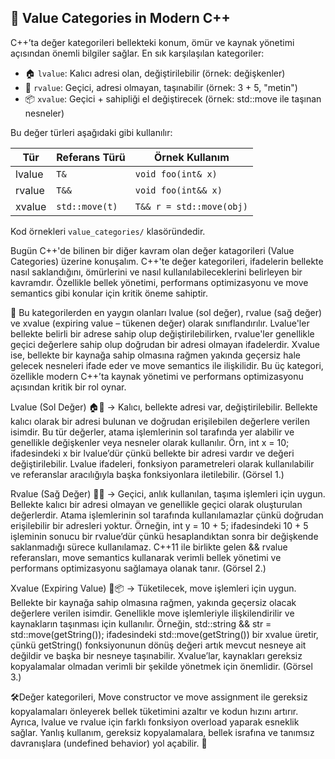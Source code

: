 ## 🔄 Value Categories in Modern C++

C++’ta değer kategorileri bellekteki konum, ömür ve kaynak yönetimi açısından önemli bilgiler sağlar. En sık karşılaşılan kategoriler:

- 🏠 `lvalue`: Kalıcı adresi olan, değiştirilebilir (örnek: değişkenler)
- 🎈 `rvalue`: Geçici, adresi olmayan, taşınabilir (örnek: 3 + 5, "metin")
- 📦 `xvalue`: Geçici + sahipliği el değiştirecek (örnek: std::move ile taşınan nesneler)

Bu değer türleri aşağıdaki gibi kullanılır:

| Tür      | Referans Türü   | Örnek Kullanım                  |
|----------|------------------|---------------------------------|
| lvalue   | `T&`             | `void foo(int& x)`              |
| rvalue   | `T&&`            | `void foo(int&& x)`             |
| xvalue   | `std::move(t)`   | `T&& r = std::move(obj)`        |

Kod örnekleri `value_categories/` klasöründedir.


Bugün C++'de bilinen bir diğer kavram olan değer katagorileri (Value Categories) üzerine konuşalım. C++'te değer kategorileri, ifadelerin bellekte nasıl saklandığını, ömürlerini ve nasıl kullanılabileceklerini belirleyen bir kavramdır. Özellikle bellek yönetimi, performans optimizasyonu ve move semantics gibi konular için kritik öneme sahiptir.

🧠 Bu kategorilerden en yaygın olanları lvalue (sol değer), rvalue (sağ değer) ve xvalue (expiring value – tükenen değer) olarak sınıflandırılır. Lvalue'ler bellekte belirli bir adrese sahip olup değiştirilebilirken, rvalue'ler genellikle geçici değerlere sahip olup doğrudan bir adresi olmayan ifadelerdir. Xvalue ise, bellekte bir kaynağa sahip olmasına rağmen yakında geçersiz hale gelecek nesneleri ifade eder ve move semantics ile ilişkilidir. Bu üç kategori, özellikle modern C++’ta kaynak yönetimi ve performans optimizasyonu açısından kritik bir rol oynar.

Lvalue (Sol Değer) 🏠📌 → Kalıcı, bellekte adresi var, değiştirilebilir. 
Bellekte kalıcı olarak bir adresi bulunan ve doğrudan erişilebilen değerlere verilen isimdir. Bu tür değerler, atama işlemlerinin sol tarafında yer alabilir ve genellikle değişkenler veya nesneler olarak kullanılır. Örn, int x = 10; ifadesindeki x bir lvalue’dür çünkü bellekte bir adresi vardır ve değeri değiştirilebilir. Lvalue ifadeleri, fonksiyon parametreleri olarak kullanılabilir ve referanslar aracılığıyla başka fonksiyonlara iletilebilir. (Görsel 1.)

Rvalue (Sağ Değer) 💨🎈 → Geçici, anlık kullanılan, taşıma işlemleri için uygun.
Bellekte kalıcı bir adresi olmayan ve genellikle geçici olarak oluşturulan değerlerdir. Atama işlemlerinin sol tarafında kullanılamazlar çünkü doğrudan erişilebilir bir adresleri yoktur. Örneğin, int y = 10 + 5; ifadesindeki 10 + 5 işleminin sonucu bir rvalue’dür çünkü hesaplandıktan sonra bir değişkende saklanmadığı sürece kullanılamaz. C++11 ile birlikte gelen && rvalue referansları, move semantics kullanarak verimli bellek yönetimi ve performans optimizasyonu sağlamaya olanak tanır. (Görsel 2.)

Xvalue (Expiring Value) 🔄📦 → Tüketilecek, move işlemleri için uygun.
Bellekte bir kaynağa sahip olmasına rağmen, yakında geçersiz olacak değerlere verilen isimdir. Genellikle move işlemleriyle ilişkilendirilir ve kaynakların taşınması için kullanılır. Örneğin, std::string && str = std::move(getString()); ifadesindeki std::move(getString()) bir xvalue üretir, çünkü getString() fonksiyonunun dönüş değeri artık mevcut nesneye ait değildir ve başka bir nesneye taşınabilir. Xvalue’lar, kaynakları gereksiz kopyalamalar olmadan verimli bir şekilde yönetmek için önemlidir. (Görsel 3.)

🛠️Değer kategorileri, Move constructor ve move assignment ile gereksiz kopyalamaları önleyerek bellek tüketimini azaltır ve kodun hızını artırır. Ayrıca, lvalue ve rvalue için farklı fonksiyon overload yaparak esneklik sağlar. Yanlış kullanım, gereksiz kopyalamalara, bellek israfına ve tanımsız davranışlara (undefined behavior) yol açabilir. 🚀